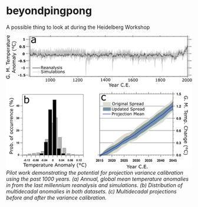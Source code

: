 # beyondpingpong
A possible thing to look at during the Heidelberg Workshop

![Possible Image](Pretty_image.png)
*Pilot work demonstrating the potential for projection variance calibration using the past 1000 years. (a) Annual, global mean temperature anomalies in from the last millennium reanalysis and simulations. (b) Distribution of multidecadal anomalies in both datasets. (c) Multidecadal projections before and after the variance calibration.*